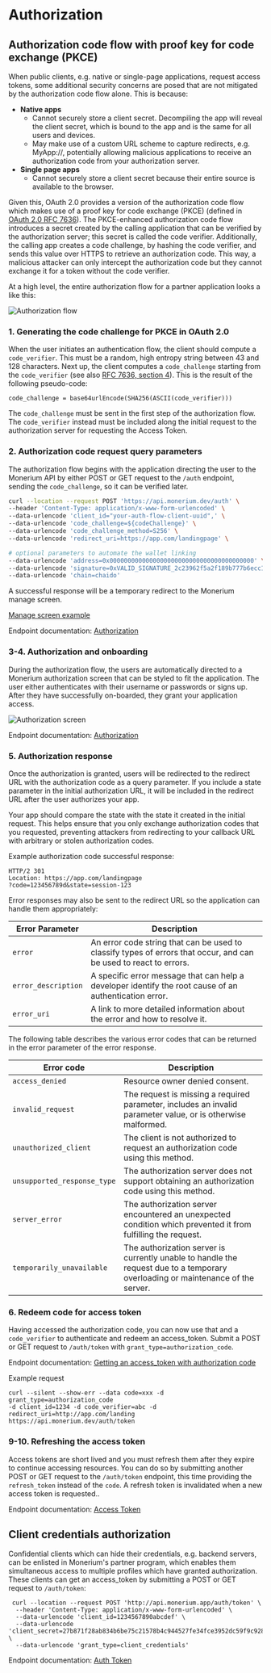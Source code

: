# Authorization

## Authorization code flow with proof key for code exchange (PKCE)

When public clients, e.g. native or single-page applications, request access tokens, some additional security concerns are posed that are not mitigated by the authorization code flow alone. This is because:

- **Native apps**
  - Cannot securely store a client secret. Decompiling the app will reveal the client secret, which is bound to the app and is the same for all users and devices.
  - May make use of a custom URL scheme to capture redirects, e.g. MyApp://, potentially allowing malicious applications to receive an authorization code from your authorization server.
- **Single page apps**
  - Cannot securely store a client secret because their entire source is available to the browser.

Given this, OAuth 2.0 provides a version of the authorization code flow which makes use of a proof key for code exchange (PKCE) (defined in [OAuth 2.0 RFC 7636](https://tools.ietf.org/html/rfc7636)). The PKCE-enhanced authorization code flow introduces a secret created by the calling application that can be verified by the authorization server; this secret is called the code verifier. Additionally, the calling app creates a code challenge, by hashing the code verifier, and sends this value over HTTPS to retrieve an authorization code. This way, a malicious attacker can only intercept the authorization code but they cannot exchange it for a token without the code verifier.

At a high level, the entire authorization flow for a partner application looks a like this:

![Authorization flow](../../static/img/AuthorizationCodeFlowPKCE.jpg)

### 1. Generating the code challenge for PKCE in OAuth 2.0

When the user initiates an authentication flow, the client should compute a `code_verifier`. This must be a random, high entropy string between 43 and 128 characters. Next up, the client computes a `code_challenge` starting from the `code_verifier` (see also [RFC 7636, section 4](https://tools.ietf.org/html/rfc7636#section-4)). This is the result of the following pseudo-code:

```
code_challenge = base64urlEncode(SHA256(ASCII(code_verifier)))
```

The `code_challenge` must be sent in the first step of the authorization flow. The `code_verifier` instead must be included along the initial request to the authorization server for requesting the Access Token.

### 2. Authorization code request query parameters

The authorization flow begins with the application directing the user to the Monerium API by either POST or GET request to the `/auth` endpoint, sending the `code_challenge`, so it can be verified later.

```sh
curl --location --request POST 'https://api.monerium.dev/auth' \
--header 'Content-Type: application/x-www-form-urlencoded' \
--data-urlencode 'client_id="your-auth-flow-client-uuid",' \
--data-urlencode 'code_challenge=${codeChallenge}' \
--data-urlencode 'code_challenge_method=S256' \
--data-urlencode 'redirect_uri=https://app.com/landingpage' \

# optional parameters to automate the wallet linking
--data-urlencode 'address=0x0000000000000000000000000000000000000000' \
--data-urlencode 'signature=0xVALID_SIGNATURE_2c23962f5a2f189b777b6ecc19a395f446c86aaf3b5d1dc0ba919ddb34372f4c9f0c8686cfc2e8266b3e4d8d1bc7bc67c34a11f9dfe8e691b' \
--data-urlencode 'chain=chaido'
```

A successful response will be a temporary redirect to the Monerium manage screen.

[Manage screen example](https://sandbox.monerium.dev/partners/9f2b364e-cc19-11ef-92b5-aae55502171d/auth?client_id=9ee602d1-cc19-11ef-92b5-aae55502171d&code_challenge=WV2IpInAYuSKarMDnYxmkstBqZl6LlIv9Qtl1I8CEjw&code_challenge_method=S256&redirect_uri=https%3A%2F%2Fmonerium.netlify.app%2Fdashboard&response_type=code)

Endpoint documentation: [Authorization](https://monerium.dev/api-docs/v2#tag/auth/operation/auth-post)

### 3-4. Authorization and onboarding

During the authorization flow, the users are automatically directed to a Monerium authorization screen that can be styled to fit the application. The user either authenticates with their username or passwords or signs up. After they have successfully on-boarded, they grant your application access.

![Authorization screen](../../static/img/AuthFlowScreen.jpg)

Endpoint documentation: [Authorization](https://monerium.dev/api-docs/v2#tag/auth/operation/auth-post)

### 5. Authorization response

Once the authorization is granted, users will be redirected to the redirect URL with the authorization code as a query parameter. If you include a state parameter in the initial authorization URL, it will be included in the redirect URL after the user authorizes your app.

Your app should compare the state with the state it created in the initial request. This helps ensure that you only exchange authorization codes that you requested, preventing attackers from redirecting to your callback URL with arbitrary or stolen authorization codes.

Example authorization code successful response:

```
HTTP/2 301
Location: https://app.com/landingpage
?code=123456789d&state=session-123
```

Error responses may also be sent to the redirect URL so the application can handle them appropriately:

| Error Parameter     | Description                                                                                                       |
| ------------------- | ----------------------------------------------------------------------------------------------------------------- |
| `error`             | An error code string that can be used to classify types of errors that occur, and can be used to react to errors. |
| `error_description` | A specific error message that can help a developer identify the root cause of an authentication error.            |
| `error_uri`         | A link to more detailed information about the error and how to resolve it.                                        |

The following table describes the various error codes that can be returned in the error parameter of the error response.

| Error code                  | Description                                                                                                                     |
| --------------------------- | ------------------------------------------------------------------------------------------------------------------------------- |
| `access_denied`             | Resource owner denied consent.                                                                                                  |
| `invalid_request`           | The request is missing a required parameter, includes an invalid parameter value, or is otherwise malformed.                    |
| `unauthorized_client`       | The client is not authorized to request an authorization code using this method.                                                |
| `unsupported_response_type` | The authorization server does not support obtaining an authorization code using this method.                                    |
| `server_error`              | The authorization server encountered an unexpected condition which prevented it from fulfilling the request.                    |
| `temporarily_unavailable`   | The authorization server is currently unable to handle the request due to a temporary overloading or maintenance of the server. |

### 6. Redeem code for access token

Having accessed the authorization code, you can now use that and a `code_verifier` to authenticate and redeem an access_token. Submit a POST or GET request to `/auth/token` with `grant_type=authorization_code`.

Endpoint documentation: [Getting an access_token with authorization code](https://monerium.dev/api-docs/v2#tag/auth/operation/auth-token)

Example request

```
curl --silent --show-err --data code=xxx -d grant_type=authorization_code
-d client_id=1234 -d code_verifier=abc -d redirect_uri=http://app.com/landing
https://api.monerium.dev/auth/token
```

### 9-10. Refreshing the access token

Access tokens are short lived and you must refresh them after they expire to continue accessing resources. You can do so by submitting another POST or GET request to the `/auth/token` endpoint, this time providing the `refresh_token` instead of the `code`.
A refresh token is invalidated when a new access token is requested..

Endpoint documentation: [Access Token](https://monerium.dev/api-docs/v2#tag/auth/operation/auth-token)

## Client credentials authorization

Confidential clients which can hide their credentials, e.g. backend servers, can be enlisted in Monerium's partner program, which enables them simultaneous access to multiple profiles which have granted authorization. These clients can get an access_token by submitting a POST or GET request to `/auth/token`:

```
 curl --location --request POST 'http://api.monerium.app/auth/token' \
  --header 'Content-Type: application/x-www-form-urlencoded' \
  --data-urlencode 'client_id=1234567890abcdef' \
  --data-urlencode 'client_secret=27b871f28ab834b6be75c21578b4c944527fe34fce3952dc59f9c928b8502ee8' \
  --data-urlencode 'grant_type=client_credentials'
```

Endpoint documentation: [Auth Token](https://monerium.dev/api-docs/v2#tag/auth/operation/auth-token)
